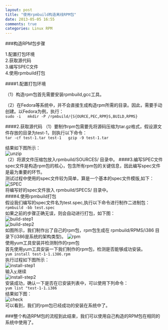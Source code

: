 ```yaml
---
layout: post
title: "使用rpmbuild构造离线RPM包"
date: 2013-05-05 16:55
comments: true
categories: Linux RPM
---
```


###构造RPM包步骤

1.配置打包环境  
2.获取源代码  
3.编写SPEC文件  
4.使用rpmbuild打包  

####1.配置打包环境

（1）构造rpm包首先需要安装rpmbuild,gcc工具。

（2）在Fedora等系统中，并不会直接生成构造rpm所需的目录。因此，需要手动创建。以Fedora为例，执行：  
`sudo -i  
mkdir -P /rpmbuild/{S{OURCE,PEC,RPM}S,BUILD,RPMS}`

####2.获取源代码
（1）要制作rpm包需要先将源码压缩为tar.gz格式，假设源文件存放的目录为test-1，则执行以下命令：  
`tar -cf test-1.tar test-1  
gzip -9 test-1.tar`

结果如下图所示：  
![unzip](http://farm9.staticflickr.com/8134/8709576269_8f5a15120e.jpg)  
（2）将源文件压缩包放入rpmbuild/SOURCES/ 目录中。
####3.编写SPEC文件
spec文件是构造rpm包的核心，包含所有rpm包的关键信息，因此编写spec文件是最为重要的环节。  
测试过程中使用的spec文件较为简单，算是一个基本的spec文件模版,如下：  ![SPEC](http://farm9.staticflickr.com/8407/8709578559_743089ed1b.jpg)  
将编写好的spec文件放入 rpmbuild/SPECS/ 目录中。  
####4.使用rpmbuild打包  
假设我们编写的spec文件名为test.spec,执行以下命令进行制作二进制包：  
`rpmbuild -bb test.spec`  
如果之前的步骤正确无误，则会自动进行打包，如下图：  
![build-step1](http://farm9.staticflickr.com/8415/8710720266_21d98489dc.jpg)  
![build-step2](http://farm9.staticflickr.com/8256/8710711360_610dc4230a.jpg")  
如图所示，我们制作出了自己的rpm包，rpm包生成在 rpmbuild/RPMS/i386 目录下(i386是系统的架构类型)。
![rpm](http://farm9.staticflickr.com/8257/8709577941_7c9ab42a3f.jpg)  
使用yum工具安装并检测制作的rpm包  
首先使用yum工具安装一下我们制作的rpm包，检测是否能够成功安装。  
`yum install test-1-1.i386.rpm`  
执行过程如下图所示：  
![install-step1](http://farm9.staticflickr.com/8408/8709614221_372bd07a29.jpg)  
输入y,继续  
![install-step2](http://farm9.staticflickr.com/8552/8710705248_59b3e6f7cb.jpg)  
安装成功，确认一下是否在已安装列表中，可以使用下列命令：  
`yum list "test-1-1.i386`  
结果如下图：  
![check](http://farm9.staticflickr.com/8138/8710703614_beec910308.jpg)  
可以看到，我们的rpm包已经成功的安装在系统中了。

###整个构造RPM包的流程到此结束，我们可以使用自己构造的RPM包在相同的系统中使用了。
  